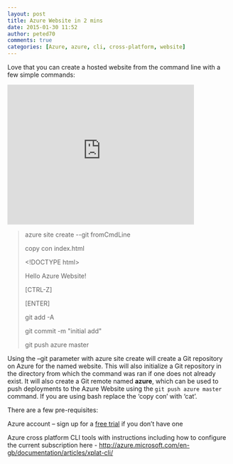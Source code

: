 ```yaml
---
layout: post
title: Azure Website in 2 mins
date: 2015-01-30 11:52
author: peted70
comments: true
categories: [Azure, azure, cli, cross-platform, website]
---
```

<p>Love that you can create a hosted website from the command line with a few simple commands:</p><iframe height="315" src="https://www.youtube.com/embed/V1Zu1kJKWbY" frameborder="0" width="420" allowfullscreen></iframe> <blockquote> <p>azure site create --git fromCmdLine</p> <p>copy con index.html  <p>&lt;!DOCTYPE html&gt;  <p>Hello Azure Website!  <p>[CTRL-Z]  <p>[ENTER]  <p>git add -A  <p>git commit -m "initial add"  <p>git push azure master </p></blockquote> <p>Using the –git parameter with azure site create will create a Git repository on Azure for the named website. This will also initialize a Git repository in the directory from which the command was ran if one does not already exist. It will also create a Git remote named <strong>azure</strong>, which can be used to push deployments to the Azure Website using the <code>git push azure master</code> command. If you are using bash replace the ‘copy con’ with ‘cat’.</p> <p>There are a few pre-requisites:</p> <p>Azure account – sign up for a <a href="http://azure.microsoft.com/en-us/pricing/free-trial/" target="_blank">free trial</a> if you don’t have one</p> <p>Azure cross platform CLI tools with instructions including how to configure the current subscription here - <a title="http://azure.microsoft.com/en-gb/documentation/articles/xplat-cli/" href="http://azure.microsoft.com/en-gb/documentation/articles/xplat-cli/">http://azure.microsoft.com/en-gb/documentation/articles/xplat-cli/</a></p>
